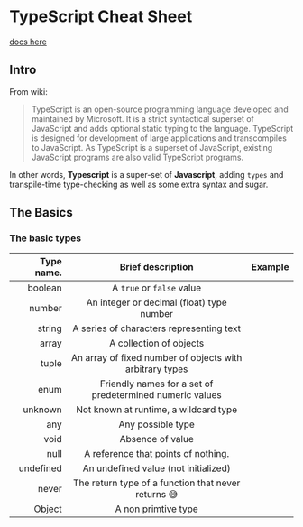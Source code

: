 # TypeScript Cheat Sheet

[docs here](https://www.typescriptlang.org/docs/handbook/intro.html)

## Intro

From wiki:
> TypeScript is an open-source programming language developed and maintained by Microsoft. It is a strict syntactical superset of JavaScript and adds optional static typing to the language. TypeScript is designed for development of large applications and transcompiles to JavaScript. As TypeScript is a superset of JavaScript, existing JavaScript programs are also valid TypeScript programs. 

In other words, **Typescript** is a super-set of **Javascript**, adding `types` and transpile-time type-checking as well as some extra syntax and sugar.

## The Basics

### The basic types

| Type name.    |  Brief description                                                |  Example                                                |
---------------:|:-----------------------------------------------------------------:| :------------------------------------------------------:|
| boolean       |    A `true` or `false` value                                      | |
| number        |    An integer or decimal (float) type number                      | |
| string        |    A series of characters representing text                       | |
| array         |    A collection of objects                                        | |
| tuple         |    An array of fixed number of objects with arbitrary types       | |
| enum          |    Friendly names for a set of predetermined numeric values       | |
| unknown       |    Not known at runtime, a wildcard type                          | |
| any           |    Any possible type                                              | |
| void          |    Absence of value                                               | |
| null          |    A reference that points of nothing.                            | |
| undefined     |    An undefined value (not initialized)                           | |
| never         |    The return type of a function that never returns 😅            | |
| Object        |    A non primtive type                                            | |
